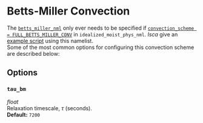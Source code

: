 # Betts-Miller Convection
The [`betts_miller_nml`](https://github.com/ExeClim/Isca/blob/master/src/atmos_param/betts_miller/betts_miller.f90) 
only ever needs to be specified if 
[`convection_scheme = FULL_BETTS_MILLER_CONV`](../main/idealized_moist_physics.md#convection_scheme) in 
`idealized_moist_phys_nml`.
*Isca* give an 
[example script](https://github.com/ExeClim/Isca/blob/master/exp/test_cases/realistic_continents/namelist_basefile.nml)
using this namelist.</br>
Some of the most common options for configuring this convection scheme are described below:

## Options
### `tau_bm`
*float*</br> Relaxation timescale, $\tau$ (seconds).</br>
**Default:** `7200`
